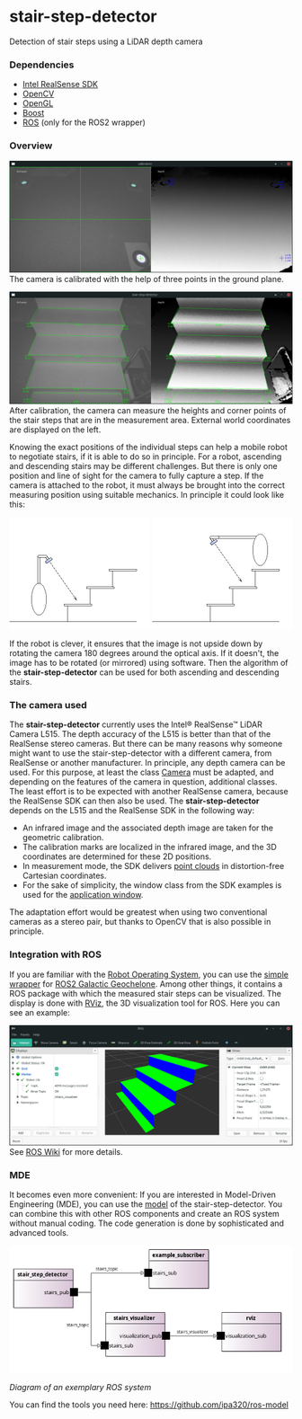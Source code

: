 # stair-step-detector
Detection of stair steps using a LiDAR depth camera

### Dependencies
- [Intel RealSense SDK](https://github.com/IntelRealSense/librealsense/releases/latest)
- [OpenCV](https://opencv.org)
- [OpenGL](https://opengl.org)
- [Boost](https://boost.org)
- [ROS](https://ros.org) (only for the ROS2 wrapper)

### Overview
![calibration](screenshots/calibration.jpg "calibration")
The camera is calibrated with the help of three points in the ground plane.

![stair-step-detector](screenshots/stair-step-detector.jpg "stair-step-detector")
After calibration, the camera can measure the heights and corner points of the stair steps that are in the measurement area. External world coordinates are displayed on the left.

Knowing the exact positions of the individual steps can help a mobile robot to negotiate stairs, if it is able to do so in principle. For a robot, ascending and descending stairs may be different challenges. But there is only one position and line of sight for the camera to fully capture a step. If the camera is attached to the robot, it must always be brought into the correct measuring position using suitable mechanics. In principle it could look like this:

![ascending stairs](screenshots/ascending.png "ascending stairs")
![descending stairs](screenshots/descending.png "descending stairs")

If the robot is clever, it ensures that the image is not upside down by rotating the camera 180 degrees around the optical axis. If it doesn't, the image has to be rotated (or mirrored) using software. Then the algorithm of the **stair-step-detector** can be used for both ascending and descending stairs.

### The camera used
The **stair-step-detector** currently uses the Intel® RealSense™ LiDAR Camera L515. The depth accuracy of the L515 is better than that of the RealSense stereo cameras. But there can be many reasons why someone might want to use the stair-step-detector with a different camera, from RealSense or another manufacturer. In principle, any depth camera can be used. For this purpose, at least the class [Camera](https://github.com/peter-nebe/stair-step-detector/blob/master/camera.h#L31) must be adapted, and depending on the features of the camera in question, additional classes. The least effort is to be expected with another RealSense camera, because the RealSense SDK can then also be used. The **stair-step-detector** depends on the L515 and the RealSense SDK in the following way:
- An infrared image and the associated depth image are taken for the geometric calibration.
- The calibration marks are localized in the infrared image, and the 3D coordinates are determined for these 2D positions.
- In measurement mode, the SDK delivers [point clouds](https://github.com/peter-nebe/stair-step-detector/blob/master/pointcloud.cpp#L138) in distortion-free Cartesian coordinates.
- For the sake of simplicity, the window class from the SDK examples is used for the [application window](https://github.com/peter-nebe/stair-step-detector/blob/master/window.h#L38).

The adaptation effort would be greatest when using two conventional cameras as a stereo pair, but thanks to OpenCV that is also possible in principle.

### Integration with ROS
If you are familiar with the [Robot Operating System](https://ros.org), you can use the [simple wrapper](https://github.com/peter-nebe/stair-step-detector/tree/master/ros) for [ROS2 Galactic Geochelone](http://docs.ros.org/en/galactic/Releases/Release-Galactic-Geochelone.html). Among other things, it contains a ROS package with which the measured stair steps can be visualized. The display is done with [RViz](http://wiki.ros.org/rviz), the 3D visualization tool for ROS. Here you can see an example:

![stairs-visualization](screenshots/stairs-visualization.png "stairs-visualization")
See [ROS Wiki](http://wiki.ros.org/stair-step-detector) for more details.

### MDE
It becomes even more convenient: If you are interested in Model-Driven Engineering (MDE), you can use the [model](https://github.com/peter-nebe/stair-step-detector/tree/master/model) of the stair-step-detector. You can combine this with other ROS components and create an ROS system without manual coding. The code generation is done by sophisticated and advanced tools.

<kbd>
  <img src="model/example-ros-system.png" />
</kbd>

*Diagram of an exemplary ROS system*

You can find the tools you need here: https://github.com/ipa320/ros-model
